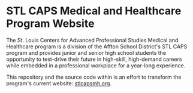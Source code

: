 # STL CAPS Medical and Healthcare Program Website

The St. Louis Centers for Advanced Professional Studies Medical and Healthcare
program is a division of the Affton School District's STL CAPS program and
provides junior and senior high school students the opportunity to test-drive
their future in high-skill, high-demand careers while embedded in a
professional workplace for a year-long experience.

This repository and the source code within is an effort to transform the
program's current website: [stlcapsmh.org](http://stlcapsmh.org).

